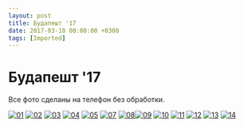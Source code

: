 ```yaml
---
layout: post
title: Будапешт '17
date: 2017-03-10 00:00:00 +0300
tags: [Imported]
---
```

# Будапешт '17

Все фото сделаны на телефон без обработки.

[![01](https://vlaim.s3.amazonaws.com/uploads/2017/03/01.jpg)](https://vlaim.s3.amazonaws.com/uploads/2017/03/01.jpg) [![02](https://vlaim.s3.amazonaws.com/uploads/2017/03/02.jpg)](https://vlaim.s3.amazonaws.com/uploads/2017/03/02.jpg) [![03](https://vlaim.s3.amazonaws.com/uploads/2017/03/03.jpg)](https://vlaim.s3.amazonaws.com/uploads/2017/03/03.jpg) [![04](https://vlaim.s3.amazonaws.com/uploads/2017/03/04.jpg)](https://vlaim.s3.amazonaws.com/uploads/2017/03/04.jpg) [![05](https://vlaim.s3.amazonaws.com/uploads/2017/03/05.jpg)](https://vlaim.s3.amazonaws.com/uploads/2017/03/05.jpg) [![07](https://vlaim.s3.amazonaws.com/uploads/2017/03/07.jpg)](https://vlaim.s3.amazonaws.com/uploads/2017/03/07.jpg) [![08](https://vlaim.s3.amazonaws.com/uploads/2017/03/08.jpg)](https://vlaim.s3.amazonaws.com/uploads/2017/03/08.jpg)[![09](https://vlaim.s3.amazonaws.com/uploads/2017/03/09.jpg)](https://vlaim.s3.amazonaws.com/uploads/2017/03/09.jpg)
[![10](https://vlaim.s3.amazonaws.com/uploads/2017/03/10.jpg)](https://vlaim.s3.amazonaws.com/uploads/2017/03/10.jpg)
[![11](https://vlaim.s3.amazonaws.com/uploads/2017/03/11.jpg)](https://vlaim.s3.amazonaws.com/uploads/2017/03/11.jpg)
[![12](https://vlaim.s3.amazonaws.com/uploads/2017/03/12.jpg)](https://vlaim.s3.amazonaws.com/uploads/2017/03/12.jpg)
[![13](https://vlaim.s3.amazonaws.com/uploads/2017/03/13.jpg)](https://vlaim.s3.amazonaws.com/uploads/2017/03/13.jpg)
[![14](https://vlaim.s3.amazonaws.com/uploads/2017/03/14.jpg)](https://vlaim.s3.amazonaws.com/uploads/2017/03/14.jpg)